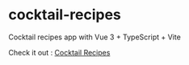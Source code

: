 # cocktail-recipes

Cocktail recipes app with Vue 3 + TypeScript + Vite

Check it out : [Cocktail Recipes](https://vue-cocktail.netlify.app/)
